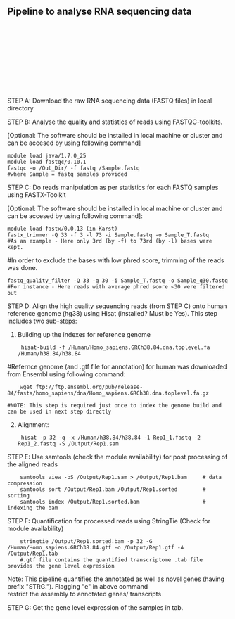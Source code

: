 ## Pipeline to analyse RNA sequencing data
![Alt text](C:/Users/rajne/Desktop/Pipeline.pdf?raw=true "Pipeline_for Chip-seq data analysis")


STEP A: Download the raw RNA sequencing data (FASTQ files) in local directory

STEP B: Analyse the quality and statistics of reads using FASTQC-toolkits. 

[Optional: The software should be installed in local machine or cluster and can be accesed by using following command]

	module load java/1.7.0_25
	module load fastqc/0.10.1
	fastqc -o /Out_Dir/ -f fastq /Sample.fastq
	#where Sample = fastq samples provided

STEP C: Do reads manipulation as per statistics for each FASTQ samples using FASTX-Toolkit 

[Optional: The software should be installed in local machine or cluster and can be accesed by using following command]:
		
	module load fastx/0.0.13 (in Karst)
	fastx_trimmer -Q 33 -f 3 -l 73 -i Sample.fastq -o Sample_T.fastq		
	#As an example - Here only 3rd (by -f) to 73rd (by -l) bases were kept.  

#In order to exclude the bases with low phred score, trimming of the reads was done. 
	
	fastq_quality_filter -Q 33 -q 30 -i Sample_T.fastq -o Sample_q30.fastq		
	#For instance - Here reads with average phred score <30 were filtered out

STEP D: Align the high quality sequencing reads (from STEP C) onto human reference genome (hg38)
using Hisat (installed? Must be Yes).
This step includes two sub-steps:
1. Building up the indexes for reference genome

		hisat-build -f /Human/Homo_sapiens.GRCh38.84.dna.toplevel.fa /Human/h38.84/h38.84
    
#Refernce genome (and .gtf file for annotation) for human was downloaded from Ensembl using following command:
		
		wget ftp://ftp.ensembl.org/pub/release-84/fasta/homo_sapiens/dna/Homo_sapiens.GRCh38.dna.toplevel.fa.gz
   	
	#NOTE: This step is required just once to index the genome build and can be used in next step directly	
	
2. Alignment:
	
		hisat -p 32 -q -x /Human/h38.84/h38.84 -1 Rep1_1.fastq -2 Rep1_2.fastq -S /Output/Rep1.sam

STEP E: Use samtools (check the module availability) for post processing of the aligned reads

		samtools view -bS /Output/Rep1.sam > /Output/Rep1.bam     # data compression
		samtools sort /Output/Rep1.bam /Output/Rep1.sorted        # sorting
		samtools index /Output/Rep1.sorted.bam                    # indexing the bam

STEP F: Quantification for processed reads using StringTie (Check for module availability)

		stringtie /Output/Rep1.sorted.bam -p 32 -G /Human/Homo_sapiens.GRCh38.84.gtf -o /Output/Rep1.gtf -A /Output/Rep1.tab
  		#.gtf file contains the quantified transcriptome .tab file provides the gene level expression
	
Note: This pipeline quantifies the annotated as well as novel genes (having prefix "STRG."). Flagging "e" in above command   
restrict the assembly to annotated genes/ transcripts

STEP G: Get the gene level expression of the samples in tab.
